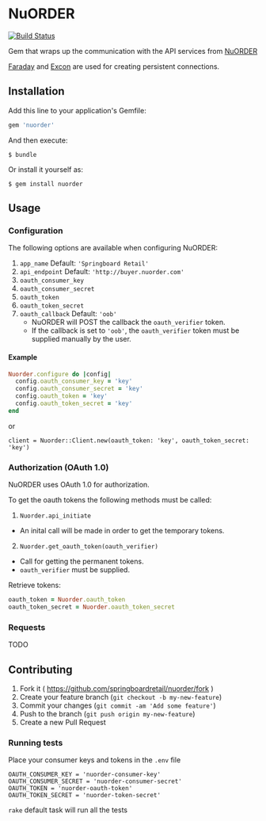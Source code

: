 # NuORDER

[![Build Status](https://travis-ci.org/springboardretail/nuorder.svg)](https://travis-ci.org/springboardretail/nuorder)

Gem that wraps up the communication with the API services from [NuORDER](http://www.nuorder.com/)

[Faraday](https://github.com/lostisland/faraday) and [Excon](https://github.com/excon/excon) are used for creating persistent connections.

## Installation

Add this line to your application's Gemfile:

```ruby
gem 'nuorder'
```

And then execute:

    $ bundle

Or install it yourself as:

    $ gem install nuorder

## Usage

### Configuration

The following options are available when configuring NuORDER:

1. `app_name` Default: `'Springboard Retail'`
2. `api_endpoint` Default: `'http://buyer.nuorder.com'`
3. `oauth_consumer_key`
4. `oauth_consumer_secret`
5. `oauth_token`
6. `oauth_token_secret`
7. `oauth_callback` Default: `'oob'`
    * NuORDER will POST the callback the `oauth_verifier` token.
    * If the callback is set to `'oob'`, the `oauth_verifier` token must be supplied manually by the user. 

#### Example

```ruby
Nuorder.configure do |config|
  config.oauth_consumer_key = 'key'
  config.oauth_consumer_secret = 'key'
  config.oauth_token = 'key'
  config.oauth_token_secret = 'key'
end
````

or

```
client = Nuorder::Client.new(oauth_token: 'key', oauth_token_secret: 'key')
```

### Authorization (OAuth 1.0)

NuORDER uses OAuth 1.0 for authorization.

To get the oauth tokens the following methods must be called:

1. `Nuorder.api_initiate`
  * An inital call will be made in order to get the temporary tokens.
2. `Nuorder.get_oauth_token(oauth_verifier)`
  * Call for getting the permanent tokens.
  * `oauth_verifier` must be supplied. 

Retrieve tokens:

```ruby
oauth_token = Nuorder.oauth_token
oauth_token_secret = Nuorder.oauth_token_secret
```

### Requests
TODO

## Contributing

1. Fork it ( https://github.com/springboardretail/nuorder/fork )
2. Create your feature branch (`git checkout -b my-new-feature`)
3. Commit your changes (`git commit -am 'Add some feature'`)
4. Push to the branch (`git push origin my-new-feature`)
5. Create a new Pull Request

### Running tests

Place your consumer keys and tokens in the `.env` file

```
OAUTH_CONSUMER_KEY = 'nuorder-consumer-key'
OAUTH_CONSUMER_SECRET = 'nuorder-consumer-secret'
OAUTH_TOKEN = 'nuorder-oauth-token'
OAUTH_TOKEN_SECRET = 'nuorder-token-secret'
```

`rake` default task will run all the tests
